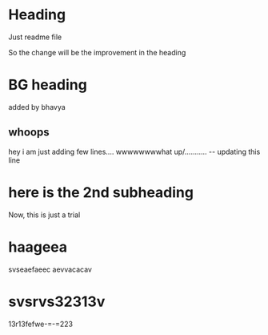 # Heading

Just readme file

So the change will be the improvement in the heading

# BG heading

added by bhavya
## whoops
hey i am just adding few lines....
wwwwwwwwhat up/........... -- updating this line

# here is the 2nd subheading

Now, this is just a trial

# haageea

svseaefaeec aevvacacav

# svsrvs32313v

13r13fefwe-=-=223
